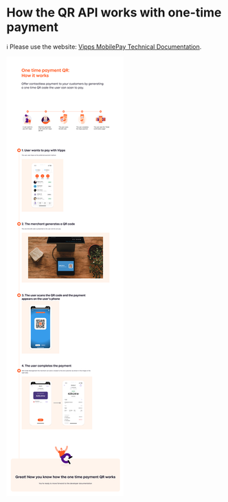 <!-- START_METADATA
---
title: How the QR API works with one-time payment
sidebar_label: How it works with one-time payment
sidebar_position: 15
description: How the QR API works with one-time payment
pagination_next: null
pagination_prev: null
---
END_METADATA -->

# How the QR API works with one-time payment

<!-- START_COMMENT -->

ℹ️ Please use the website:
[Vipps MobilePay Technical Documentation](https://vippsas.github.io/vipps-developer-docs/docs/APIs/qr-api).

<!-- END_COMMENT -->

![OneTimePayment QR how it works](images/one-time-payment-qr-how-it-works.png)

